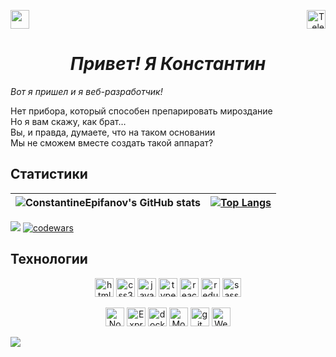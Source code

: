 
<p align="right">
     <img align="left" src="https://img.shields.io/badge/%D0%98%D1%89%D1%83_%D1%80%D0%B0%D0%B1%D0%BE%D1%82%D1%83-rgba(176%2C%20255%2C%2026%2C%201)?style=for-the-badge" height="30"/>
    <a href="https://t.me/alter_const"> <img src="https://img.shields.io/badge/Telegram-1E90FF?style=for-the-badge&logo=Telegram&logoColor=FFFFFF" alt="Telegram" height="30"/></a>
</p>




<h1 align="center"><i>Привет! Я Константин</i></h1>

<p><i> Вот я пришел и я веб-разработчик!</i></p>

<p>Нет прибора, который способен препарировать мироздание<br>
Но я вам скажу, как брат…<br>
Вы, и правда, думаете, что на таком основании<br>
Мы не сможем вместе создать такой аппарат?</p>

## Статистики

| ![ConstantineEpifanov's GitHub stats](https://github-readme-stats.vercel.app/api?username=ConstantineEpifanov&line_height=20&bg_color=00000000&hide_border=true) | [![Top Langs](https://github-readme-stats.vercel.app/api/top-langs/?username=ConstantineEpifanov&layout=compact&bg_color=00000000&hide_border=true)](https://github.com/ConstantineEpifanov/github-readme-stats) |
| ------------------------------------------------------------------------------------------------------------------------------------------------------------- | -------------------------------------------------------------------------------------------------------------------------------------------------------------------------------------------- |

![](https://komarev.com/ghpvc/?username=ConstantineEpifanov&color=green&style=for-the-badge)
[![codewars](https://www.codewars.com/users/ConstantineEpifanov/badges/micro)](https://www.codewars.com/users/ConstantineEpifanov)

## Технологии

<p align="center">
<img src="https://img.shields.io/badge/html5-%23E34F26.svg?style=for-the-badge&logo=html5&logoColor=white" alt="html5" height="30"/>
<img src="https://img.shields.io/badge/css3-%231572B6.svg?style=for-the-badge&logo=css3&logoColor=white" alt="css3" height="30"/>
<img src="https://img.shields.io/badge/javascript-%23323330.svg?style=for-the-badge&logo=javascript&logoColor=%23F7DF1E" alt="javascript" height="30"/>
<img src="https://img.shields.io/badge/typescript-%23007ACC.svg?style=for-the-badge&logo=typescript&logoColor=white" alt="typescript" height="30"/>
<img src="https://img.shields.io/badge/react-%2320232a.svg?style=for-the-badge&logo=react&logoColor=%2361DAFB" alt="react" height="30"/>
<img src="https://img.shields.io/badge/redux-%23593d88.svg?style=for-the-badge&logo=redux&logoColor=white" alt="redux" height="30"/>
<img src="https://img.shields.io/badge/Sass-CC6699?style=for-the-badge&logo=sass&logoColor=white" alt="sass" height="30"/>
</p>
<p align="center">
<img src="https://img.shields.io/badge/node.js-6DA55F?style=for-the-badge&logo=node.js&logoColor=white" alt="NodeJS" height="30"/>
<img src="https://img.shields.io/badge/express.js-%23404d59.svg?style=for-the-badge&logo=express&logoColor=%2361DAFB" alt="Express.js" height="30"/>
<img src="https://img.shields.io/badge/docker-%230db7ed.svg?style=for-the-badge&logo=docker&logoColor=white" alt="docker" height="30"/>
<img src="https://img.shields.io/badge/MongoDB-%234ea94b.svg?style=for-the-badge&logo=mongodb&logoColor=white" alt="MongoDB" height="30"/>
<img src="https://img.shields.io/badge/git-%23F05033.svg?style=for-the-badge&logo=git&logoColor=white" alt="git" height="30"/>
<img src="https://img.shields.io/badge/webpack-%238DD6F9.svg?style=for-the-badge&logo=webpack&logoColor=black" alt="Webpack" height="30"/>
</p>

![](https://hit.yhype.me/github/profile?user_id=113720033)
